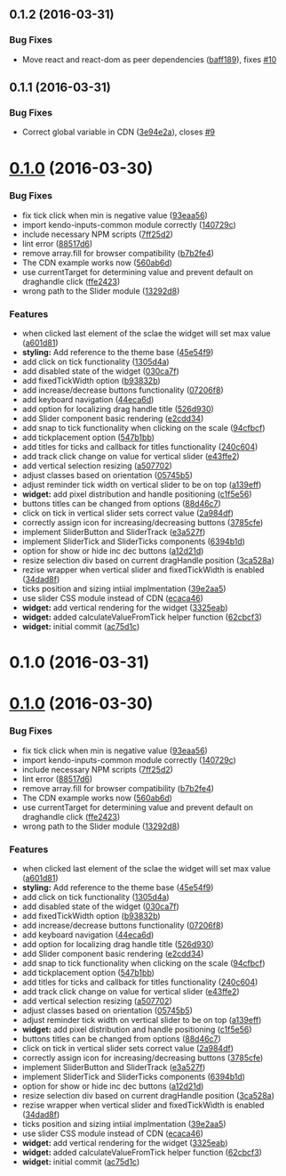 <a name="0.1.2"></a>
## 0.1.2 (2016-03-31)


### Bug Fixes

* Move react and react-dom as peer dependencies ([baff189](https://github.com/telerik/kendo-react-inputs/commit/baff1898bf4315b28fb159fcc2186bab5c60c66b)), fixes [#10](https://github.com/telerik/kendo-react-inputs/issues/10)


<a name="0.1.1"></a>
## 0.1.1 (2016-03-31)


### Bug Fixes

* Correct global variable in CDN ([3e94e2a](https://github.com/telerik/kendo-react-inputs/commit/3e94e2a)), closes [#9](https://github.com/telerik/kendo-react-inputs/issues/9)



<a name="0.1.0"></a>
# [0.1.0](https://github.com/telerik/kendo-react-inputs/compare/45e54f9...v0.1.0) (2016-03-30)


### Bug Fixes

* fix tick click when min is negative value ([93eaa56](https://github.com/telerik/kendo-react-inputs/commit/93eaa56))
* import kendo-inputs-common module correctly ([140729c](https://github.com/telerik/kendo-react-inputs/commit/140729c))
* include necessary NPM scripts ([7ff25d2](https://github.com/telerik/kendo-react-inputs/commit/7ff25d2))
* lint error ([88517d6](https://github.com/telerik/kendo-react-inputs/commit/88517d6))
* remove array.fill for browser compatibility ([b7b2fe4](https://github.com/telerik/kendo-react-inputs/commit/b7b2fe4))
* The CDN example works now ([560ab6d](https://github.com/telerik/kendo-react-inputs/commit/560ab6d))
* use currentTarget for determining value and prevent default on draghandle click ([ffe2423](https://github.com/telerik/kendo-react-inputs/commit/ffe2423))
* wrong path to the Slider module ([13292d8](https://github.com/telerik/kendo-react-inputs/commit/13292d8))

### Features

* when clicked last element of the sclae the widget will set max value ([a601d81](https://github.com/telerik/kendo-react-inputs/commit/a601d81))
* **styling:** Add reference to the theme base ([45e54f9](https://github.com/telerik/kendo-react-inputs/commit/45e54f9))
* add click on tick functionality ([1305d4a](https://github.com/telerik/kendo-react-inputs/commit/1305d4a))
* add disabled state of the widget ([030ca7f](https://github.com/telerik/kendo-react-inputs/commit/030ca7f))
* add fixedTickWidth option ([b93832b](https://github.com/telerik/kendo-react-inputs/commit/b93832b))
* add increase/decrease buttons functionality ([07206f8](https://github.com/telerik/kendo-react-inputs/commit/07206f8))
* add keyboard navigation ([44eca6d](https://github.com/telerik/kendo-react-inputs/commit/44eca6d))
* add option for localizing drag handle title ([526d930](https://github.com/telerik/kendo-react-inputs/commit/526d930))
* add Slider component basic rendering ([e2cdd34](https://github.com/telerik/kendo-react-inputs/commit/e2cdd34))
* add snap to tick functionality when clicking on the scale ([94cfbcf](https://github.com/telerik/kendo-react-inputs/commit/94cfbcf))
* add tickplacement option ([547b1bb](https://github.com/telerik/kendo-react-inputs/commit/547b1bb))
* add titles for ticks and callback for titles functionality ([240c604](https://github.com/telerik/kendo-react-inputs/commit/240c604))
* add track click change on value for vertical slider ([e43ffe2](https://github.com/telerik/kendo-react-inputs/commit/e43ffe2))
* add vertical selection resizing ([a507702](https://github.com/telerik/kendo-react-inputs/commit/a507702))
* adjust classes based on orientation ([05745b5](https://github.com/telerik/kendo-react-inputs/commit/05745b5))
* adjust reminder tick width on vertical slider to be on top ([a139eff](https://github.com/telerik/kendo-react-inputs/commit/a139eff))
* **widget:** add pixel distribution and handle positioning ([c1f5e56](https://github.com/telerik/kendo-react-inputs/commit/c1f5e56))
* buttons titles can be changed from options ([88d46c7](https://github.com/telerik/kendo-react-inputs/commit/88d46c7))
* click on tick in vertical slider sets correct value ([2a984df](https://github.com/telerik/kendo-react-inputs/commit/2a984df))
* correctly assign icon for increasing/decreasing buttons ([3785cfe](https://github.com/telerik/kendo-react-inputs/commit/3785cfe))
* implement SliderButton and SliderTrack ([e3a527f](https://github.com/telerik/kendo-react-inputs/commit/e3a527f))
* implement SliderTick and SliderTicks components ([6394b1d](https://github.com/telerik/kendo-react-inputs/commit/6394b1d))
* option for show or hide inc dec buttons ([a12d21d](https://github.com/telerik/kendo-react-inputs/commit/a12d21d))
* resize selection div based on current dragHandle position ([3ca528a](https://github.com/telerik/kendo-react-inputs/commit/3ca528a))
* rezise wrapper when vertical slider and fixedTickWidth is enabled ([34dad8f](https://github.com/telerik/kendo-react-inputs/commit/34dad8f))
* ticks position and sizing intiial implmentation ([39e2aa5](https://github.com/telerik/kendo-react-inputs/commit/39e2aa5))
* use slider CSS module instead of CDN ([ecaca46](https://github.com/telerik/kendo-react-inputs/commit/ecaca46))
* **widget:** add vertical rendering for the widget ([3325eab](https://github.com/telerik/kendo-react-inputs/commit/3325eab))
* **widget:** added calculateValueFromTick helper function ([62cbcf3](https://github.com/telerik/kendo-react-inputs/commit/62cbcf3))
* **widget:** initial commit ([ac75d1c](https://github.com/telerik/kendo-react-inputs/commit/ac75d1c))



<a name="0.1.0"></a>
# 0.1.0 (2016-03-31)




<a name="0.1.0"></a>
# [0.1.0](https://github.com/telerik/kendo-react-inputs/compare/45e54f9...v0.1.0) (2016-03-30)


### Bug Fixes

* fix tick click when min is negative value ([93eaa56](https://github.com/telerik/kendo-react-inputs/commit/93eaa56))
* import kendo-inputs-common module correctly ([140729c](https://github.com/telerik/kendo-react-inputs/commit/140729c))
* include necessary NPM scripts ([7ff25d2](https://github.com/telerik/kendo-react-inputs/commit/7ff25d2))
* lint error ([88517d6](https://github.com/telerik/kendo-react-inputs/commit/88517d6))
* remove array.fill for browser compatibility ([b7b2fe4](https://github.com/telerik/kendo-react-inputs/commit/b7b2fe4))
* The CDN example works now ([560ab6d](https://github.com/telerik/kendo-react-inputs/commit/560ab6d))
* use currentTarget for determining value and prevent default on draghandle click ([ffe2423](https://github.com/telerik/kendo-react-inputs/commit/ffe2423))
* wrong path to the Slider module ([13292d8](https://github.com/telerik/kendo-react-inputs/commit/13292d8))

### Features

* when clicked last element of the sclae the widget will set max value ([a601d81](https://github.com/telerik/kendo-react-inputs/commit/a601d81))
* **styling:** Add reference to the theme base ([45e54f9](https://github.com/telerik/kendo-react-inputs/commit/45e54f9))
* add click on tick functionality ([1305d4a](https://github.com/telerik/kendo-react-inputs/commit/1305d4a))
* add disabled state of the widget ([030ca7f](https://github.com/telerik/kendo-react-inputs/commit/030ca7f))
* add fixedTickWidth option ([b93832b](https://github.com/telerik/kendo-react-inputs/commit/b93832b))
* add increase/decrease buttons functionality ([07206f8](https://github.com/telerik/kendo-react-inputs/commit/07206f8))
* add keyboard navigation ([44eca6d](https://github.com/telerik/kendo-react-inputs/commit/44eca6d))
* add option for localizing drag handle title ([526d930](https://github.com/telerik/kendo-react-inputs/commit/526d930))
* add Slider component basic rendering ([e2cdd34](https://github.com/telerik/kendo-react-inputs/commit/e2cdd34))
* add snap to tick functionality when clicking on the scale ([94cfbcf](https://github.com/telerik/kendo-react-inputs/commit/94cfbcf))
* add tickplacement option ([547b1bb](https://github.com/telerik/kendo-react-inputs/commit/547b1bb))
* add titles for ticks and callback for titles functionality ([240c604](https://github.com/telerik/kendo-react-inputs/commit/240c604))
* add track click change on value for vertical slider ([e43ffe2](https://github.com/telerik/kendo-react-inputs/commit/e43ffe2))
* add vertical selection resizing ([a507702](https://github.com/telerik/kendo-react-inputs/commit/a507702))
* adjust classes based on orientation ([05745b5](https://github.com/telerik/kendo-react-inputs/commit/05745b5))
* adjust reminder tick width on vertical slider to be on top ([a139eff](https://github.com/telerik/kendo-react-inputs/commit/a139eff))
* **widget:** add pixel distribution and handle positioning ([c1f5e56](https://github.com/telerik/kendo-react-inputs/commit/c1f5e56))
* buttons titles can be changed from options ([88d46c7](https://github.com/telerik/kendo-react-inputs/commit/88d46c7))
* click on tick in vertical slider sets correct value ([2a984df](https://github.com/telerik/kendo-react-inputs/commit/2a984df))
* correctly assign icon for increasing/decreasing buttons ([3785cfe](https://github.com/telerik/kendo-react-inputs/commit/3785cfe))
* implement SliderButton and SliderTrack ([e3a527f](https://github.com/telerik/kendo-react-inputs/commit/e3a527f))
* implement SliderTick and SliderTicks components ([6394b1d](https://github.com/telerik/kendo-react-inputs/commit/6394b1d))
* option for show or hide inc dec buttons ([a12d21d](https://github.com/telerik/kendo-react-inputs/commit/a12d21d))
* resize selection div based on current dragHandle position ([3ca528a](https://github.com/telerik/kendo-react-inputs/commit/3ca528a))
* rezise wrapper when vertical slider and fixedTickWidth is enabled ([34dad8f](https://github.com/telerik/kendo-react-inputs/commit/34dad8f))
* ticks position and sizing intiial implmentation ([39e2aa5](https://github.com/telerik/kendo-react-inputs/commit/39e2aa5))
* use slider CSS module instead of CDN ([ecaca46](https://github.com/telerik/kendo-react-inputs/commit/ecaca46))
* **widget:** add vertical rendering for the widget ([3325eab](https://github.com/telerik/kendo-react-inputs/commit/3325eab))
* **widget:** added calculateValueFromTick helper function ([62cbcf3](https://github.com/telerik/kendo-react-inputs/commit/62cbcf3))
* **widget:** initial commit ([ac75d1c](https://github.com/telerik/kendo-react-inputs/commit/ac75d1c))



